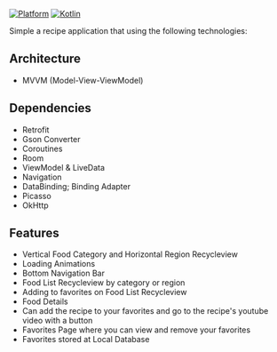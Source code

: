 [![Platform](https://img.shields.io/badge/platform-Android-green.svg)](http://developer.android.com/index.html) [![Kotlin](https://img.shields.io/badge/kotlin-1.4.32-orange.svg)](http://kotlinlang.org)

Simple a recipe application that using the following technologies:


## Architecture

* MVVM (Model-View-ViewModel)

## Dependencies

* Retrofit
* Gson Converter
* Coroutines
* Room
* ViewModel & LiveData
* Navigation 
* DataBinding; Binding Adapter
* Picasso
* OkHttp

## Features

* Vertical Food Category and Horizontal Region Recycleview
* Loading Animations
* Bottom Navigation Bar
* Food List Recycleview by category or region
* Adding to favorites on Food List Recycleview
* Food Details
* Can add the recipe to your favorites and go to the recipe's youtube video with a button 
* Favorites Page where you can view and remove your favorites
* Favorites stored at Local Database
